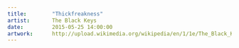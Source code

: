 ```yaml
---
title:        "Thickfreakness"
artist:       The Black Keys
date:         2015-05-25 14:00:00
artwork:      http://upload.wikimedia.org/wikipedia/en/1/1e/The_Black_Keys_-_Thickfreakness.jpg
---
```



